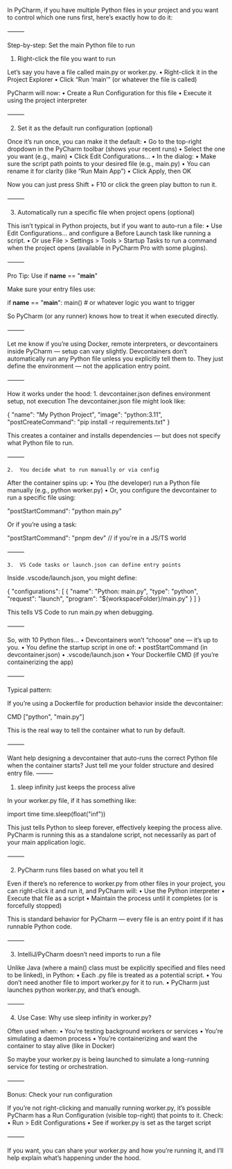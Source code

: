 
In PyCharm, if you have multiple Python files in your project and you want to control which one runs first, here’s exactly how to do it:

⸻

Step-by-step: Set the main Python file to run

1. Right-click the file you want to run

Let’s say you have a file called main.py or worker.py.
	•	Right-click it in the Project Explorer
	•	Click “Run ‘main’” (or whatever the file is called)

PyCharm will now:
	•	Create a Run Configuration for this file
	•	Execute it using the project interpreter

⸻

2. Set it as the default run configuration (optional)

Once it’s run once, you can make it the default:
	•	Go to the top-right dropdown in the PyCharm toolbar (shows your recent runs)
	•	Select the one you want (e.g., main)
	•	Click Edit Configurations…
	•	In the dialog:
	•	Make sure the script path points to your desired file (e.g., main.py)
	•	You can rename it for clarity (like “Run Main App”)
	•	Click Apply, then OK

Now you can just press Shift + F10 or click the green play button to run it.

⸻

3. Automatically run a specific file when project opens (optional)

This isn’t typical in Python projects, but if you want to auto-run a file:
	•	Use Edit Configurations… and configure a Before Launch task like running a script.
	•	Or use File > Settings > Tools > Startup Tasks to run a command when the project opens (available in PyCharm Pro with some plugins).

⸻

Pro Tip: Use if __name__ == "__main__"

Make sure your entry files use:

if __name__ == "__main__":
    main()  # or whatever logic you want to trigger

So PyCharm (or any runner) knows how to treat it when executed directly.

⸻

Let me know if you’re using Docker, remote interpreters, or devcontainers inside PyCharm — setup can vary slightly.
Devcontainers don’t automatically run any Python file unless you explicitly tell them to.
They just define the environment — not the application entry point.

⸻

How it works under the hood:
	1.	devcontainer.json defines environment setup, not execution
The devcontainer.json file might look like:

{
  "name": "My Python Project",
  "image": "python:3.11",
  "postCreateCommand": "pip install -r requirements.txt"
}

This creates a container and installs dependencies — but does not specify what Python file to run.

⸻

	2.	You decide what to run manually or via config
After the container spins up:
	•	You (the developer) run a Python file manually (e.g., python worker.py)
	•	Or, you configure the devcontainer to run a specific file using:

"postStartCommand": "python main.py"

Or if you’re using a task:

"postStartCommand": "pnpm dev"  // if you're in a JS/TS world



⸻

	3.	VS Code tasks or launch.json can define entry points
Inside .vscode/launch.json, you might define:

{
  "configurations": [
    {
      "name": "Python: main.py",
      "type": "python",
      "request": "launch",
      "program": "${workspaceFolder}/main.py"
    }
  ]
}

This tells VS Code to run main.py when debugging.

⸻

So, with 10 Python files…
	•	Devcontainers won’t “choose” one — it’s up to you.
	•	You define the startup script in one of:
	•	postStartCommand (in devcontainer.json)
	•	.vscode/launch.json
	•	Your Dockerfile CMD (if you’re containerizing the app)

⸻

Typical pattern:

If you’re using a Dockerfile for production behavior inside the devcontainer:

CMD ["python", "main.py"]

This is the real way to tell the container what to run by default.

⸻

Want help designing a devcontainer that auto-runs the correct Python file when the container starts? Just tell me your folder structure and desired entry file.
⸻

1. sleep infinity just keeps the process alive

In your worker.py file, if it has something like:

import time
time.sleep(float("inf"))

This just tells Python to sleep forever, effectively keeping the process alive. PyCharm is running this as a standalone script, not necessarily as part of your main application logic.

⸻

2. PyCharm runs files based on what you tell it

Even if there’s no reference to worker.py from other files in your project, you can right-click it and run it, and PyCharm will:
	•	Use the Python interpreter
	•	Execute that file as a script
	•	Maintain the process until it completes (or is forcefully stopped)

This is standard behavior for PyCharm — every file is an entry point if it has runnable Python code.

⸻

3. IntelliJ/PyCharm doesn’t need imports to run a file

Unlike Java (where a main() class must be explicitly specified and files need to be linked), in Python:
	•	Each .py file is treated as a potential script.
	•	You don’t need another file to import worker.py for it to run.
	•	PyCharm just launches python worker.py, and that’s enough.

⸻

4. Use Case: Why use sleep infinity in worker.py?

Often used when:
	•	You’re testing background workers or services
	•	You’re simulating a daemon process
	•	You’re containerizing and want the container to stay alive (like in Docker)

So maybe your worker.py is being launched to simulate a long-running service for testing or orchestration.

⸻

Bonus: Check your run configuration

If you’re not right-clicking and manually running worker.py, it’s possible PyCharm has a Run Configuration (visible top-right) that points to it. Check:
	•	Run > Edit Configurations
	•	See if worker.py is set as the target script

⸻

If you want, you can share your worker.py and how you’re running it, and I’ll help explain what’s happening under the hood.
